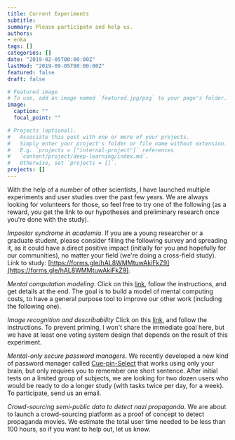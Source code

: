```yaml
---
title: Current Experiments 
subtitle:
summary: Please participate and help us.
authors:
- enka
tags: []
categories: []
date: "2019-02-05T00:00:00Z"
lastMod: "2019-09-05T00:00:00Z"
featured: false
draft: false

# Featured image
# To use, add an image named `featured.jpg/png` to your page's folder. 
image:
  caption: ""
  focal_point: ""

# Projects (optional).
#   Associate this post with one or more of your projects.
#   Simply enter your project's folder or file name without extension.
#   E.g. `projects = ["internal-project"]` references 
#   `content/project/deep-learning/index.md`.
#   Otherwise, set `projects = []`.
projects: []
---
```



With the help of a number of other scientists, I have launched multiple experiments and user studies over the past few years.
We are always looking for volunteers for those, so feel free to try one of the following (as a reward, you get the link to our hypotheses and preliminary research once you're done with the study). 


*Impostor syndrome in academia*. 
If you are a young researcher or a graduate student, please consider filling the following survey and spreading it, as it could have a direct positive impact (initially for you and hopefully for our communities), no matter your field (we're doing a cross-field study).
Link to study: [https://forms.gle/hAL8WMMtuwAkiFkZ9](https://forms.gle/hAL8WMMtuwAkiFkZ9). 


*Mental computation modeling*. 
Click on this [link](http://koliaza.com/mentcompexperiment/g1), follow the instructions, and get details at the end. The goal is to build a model of mental computing costs, to have a general purpose tool to improve our other work (including the following one).

*Image recognition and describability*
Click on this [link](http://koliaza.com/visualsecrets), and follow the instructions. To prevent priming, I won't share the immediate goal here, but we have at least one voting system design that depends on the result of this experiment.


*Mental-only secure password managers*.
We recently developed a new kind of password manager called [Cue-pin-Select](/publication/blanchard-2019-cuepinselect/) that works using only your brain, but only requires you to remember one short sentence. After initial tests on a limited group of subjects, we are looking for two dozen users who would be ready to do a longer study (with tasks twice per day, for a week). To participate, send us an email.


*Crowd-sourcing semi-public data to detect nazi propaganda*. 
 We are about to launch a crowd-sourcing platform as a proof of concept to detect propaganda movies. We estimate the total user time needed to be less than 100 hours, so if you want to help out, let us know. 
